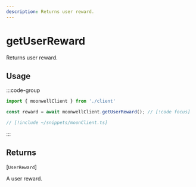 ```yaml
---
description: Returns user reward.
---
```


# getUserReward

Returns user reward.

## Usage

:::code-group

```ts twoslash [example.ts]
import { moonwellClient } from './client'

const reward = await moonwellClient.getUserReward(); // [!code focus]
```

```ts twoslash [client.ts] filename="client.ts"
// [!include ~/snippets/moonClient.ts]
```

:::

## Returns

[`UserReward`]<!-- /docs/glossary/types#user-reward -->

A user reward.

<!-- ## Parameters

### includeLiquidStakingRewards

- **Type:** `boolean`

Whether to include liquid staking rewards in the response.

```ts twoslash
// [!include ~/snippets/moonClient.ts]
// ---cut---
const markets = await moonwellClient.getMarkets({
  includeLiquidStakingRewards: true // [!code focus]
})
``` -->
